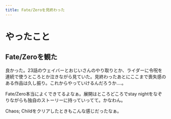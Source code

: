 ```yaml
---
title: Fate/Zeroを見終わった
---
```


# やったこと

## Fate/Zeroを観た

良かった。23話のウェイバーとおじいさんのやり取りとか、ライダーに令呪を連続で使うところとか泣きながら見ていた。見終わったあとにここまで喪失感のある作品は久し振り。これからやっていけるんだろうか‥‥。

Fate/Zero本当によくできてるよなぁ。展開はところどころでstay nightをなぞりながらも独自のストーリーに持っていってて。かなわん。

Chaos; Childをクリアしたときもこんな感じだったなぁ。
